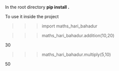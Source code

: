 In the root directory 
**pip install .**

To use it inside the project

>>> import maths_hari_bahadur

>>> maths_hari_bahadur.addition(10,20)

30

>>> maths_hari_bahadur.multiply(5,10)

50

